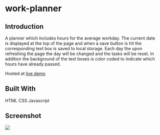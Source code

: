 # work-planner

## Introduction
A planner which includes hours for the average workday. The current date is displayed at the top of the page and when a save button is hit the corresponding text box is saved to local storage. Each day the upon refreshing the page the day will be changed and the tasks will be reset. In addition the background of the text boxes is color coded to indicate which hours have already passed.

Hosted at [live demo](https://HoolSeanalan.github.io/work-planner/)

## Built With
HTML
CSS
Javascript

## Screenshot
<img src=".assets/images/screenshot.PNG"></img>
